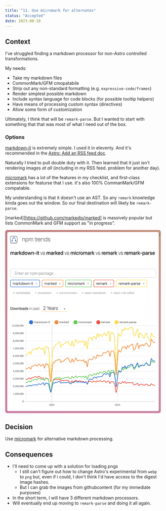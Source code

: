 ```yaml
---
title: "11. Use micromark for alternates"
status: "Accepted"
date: 2023-08-10
---
```


## Context

I've struggled finding a markdown processor for non-Astro controlled transformations.

My needs:

- Take my markdown files
- CommonMark/GFM cmopatabile
- Strip out any non-standard formatting (e.g. `expressive-code/frames`)
- Render simplest possible markdown
- Include syntax language for code blocks (for possible tooltip helpers)
- Have means of processing custom syntax (directives)
- Allow some form of customization

Ultimately, I think that will be `remark-parse`.
But I wanted to start with something that that was most of what I need out of the box.

### Options

[markdown-it](https://github.com/markdown-it/markdown-it) is extremely simple. I used it in eleventy. And it's recommended in the [Astro: Add an RSS feed doc](https://github.com/markdown-it/markdown-it).

Naturally I tried to pull double duty with it. Then learned that it just isn't rendering images _at all_ (including in my RSS feed. problem for another day).

[micromark][] has a lot of the features in my checklist, and first-class extensions for featurse that I use. it's also 100% CommanMark/GFM compatable.

My understanding is that it doesn't use an AST. So any `remark` knowledge kinda goes out the window.
So our final destination will likely be `remark-parse`.

[marked][https://github.com/markedjs/marked] is massively popular but lists CommonMark and GFM support as "in progress".

![Alt text](./0011-use-micromark-for-alternates_npm-trends@2x.png)

## Decision

Use [micromark][] for alternative markdown processing.

## Consequences

- I'll need to come up with a solution for loading pngs
  - I still can't figure out how to change Astro's experimental from `webp` to `png` but, even if i could, I don't think I'd have access to the digest image hashes.
  - But I can grab the images from githubcontent (for my immediate purposes)
- In the short term, I will have 3 different markdown processors.
- Will eventually end up moving to `remark-parse` and doing it all again.

[micromark]: https://github.com/micromark/micromark
